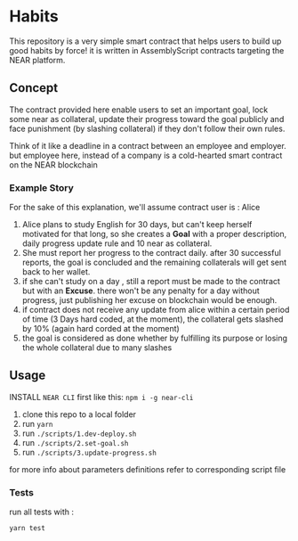 # Habits

This repository is a very simple smart contract that helps users to build up good habits by force! it is written in AssemblyScript contracts targeting the NEAR platform.

## Concept

The contract provided here enable users to set an important goal, lock some near as collateral, update their progress toward the goal 
publicly and face punishment (by slashing collateral) if they don't follow their own rules. 

Think of it like a deadline in a contract between an employee and employer. but employee here, instead of a company is a cold-hearted 
smart contract on the NEAR blockchain

### Example Story

For the sake of this explanation, we'll assume contract user is : Alice

1. Alice plans to study English for 30 days, but can't keep herself motivated for that long, so she creates a **Goal** with a proper description, daily progress update rule and 10 near as collateral.
2. She must report her progress to the contract daily. after 30 successful reports, the goal is concluded and the remaining collaterals will get sent back to her wallet.
3. if she can't study on a day , still a report must be made to the contract but with an **Excuse**. there won't be any penalty for a day without progress, just publishing her excuse on blockchain would be enough.
4. if contract does not receive any update from alice within a certain period of time (3 Days hard coded, at the moment), the collateral gets slashed by 10% (again hard corded at the moment)
5. the goal is considered as done whether by fulfilling its purpose or losing the whole collateral due to many slashes

## Usage

INSTALL `NEAR CLI` first like this: `npm i -g near-cli`

1. clone this repo to a local folder
2. run `yarn`
3. run `./scripts/1.dev-deploy.sh`
4. run `./scripts/2.set-goal.sh`
5. run `./scripts/3.update-progress.sh`

for more info about parameters definitions refer to corresponding script file

### Tests

run all tests with :
```bash
yarn test
```
